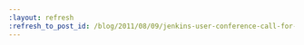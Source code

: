```yaml
---
:layout: refresh
:refresh_to_post_id: /blog/2011/08/09/jenkins-user-conference-call-for-papers
---
```


